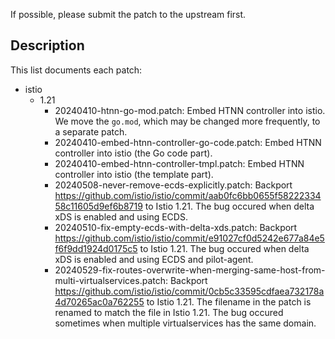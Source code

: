 If possible, please submit the patch to the upstream first.

## Description

This list documents each patch:

* istio
    * 1.21
        * 20240410-htnn-go-mod.patch: Embed HTNN controller into istio. We move the `go.mod`, which may be changed more frequently, to a separate patch.
        * 20240410-embed-htnn-controller-go-code.patch: Embed HTNN controller into istio (the Go code part).
        * 20240410-embed-htnn-controller-tmpl.patch: Embed HTNN controller into istio (the template part).
        * 20240508-never-remove-ecds-explicitly.patch: Backport https://github.com/istio/istio/commit/aab0fc6bb0655f5822233458c11605d9ef6b8719 to Istio 1.21. The bug occured when delta xDS is enabled and using ECDS.
        * 20240510-fix-empty-ecds-with-delta-xds.patch: Backport https://github.com/istio/istio/commit/e91027cf0d5242e677a84e5f6f9dd1924d0175c5 to Istio 1.21. The bug occured when delta xDS is enabled and using ECDS and pilot-agent.
        * 20240529-fix-routes-overwrite-when-merging-same-host-from-multi-virtualservices.patch: Backport https://github.com/istio/istio/commit/0cb5c33595cdfaea732178a4d70265ac0a762255 to Istio 1.21. The filename in the patch is renamed to match the file in Istio 1.21. The bug occured sometimes when multiple virtualservices has the same domain.
